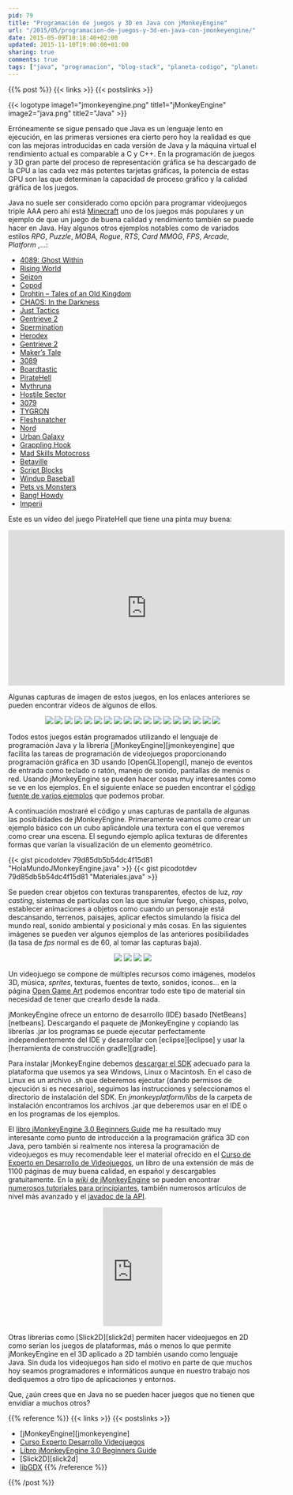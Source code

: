 ```yaml
---
pid: 79
title: "Programación de juegos y 3D en Java con jMonkeyEngine"
url: "/2015/05/programacion-de-juegos-y-3d-en-java-con-jmonkeyengine/"
date: 2015-05-09T10:18:40+02:00
updated: 2015-11-10T19:00:00+01:00
sharing: true
comments: true
tags: ["java", "programacion", "blog-stack", "planeta-codigo", "planeta-linux"]
---
```


{{% post %}}
{{< links >}}
{{< postslinks >}}

{{< logotype image1="jmonkeyengine.png" title1="jMonkeyEngine" image2="java.png" title2="Java" >}}

Erróneamente se sigue pensado que Java es un lenguaje lento en ejecución, en las primeras versiones era cierto pero hoy la realidad es que con las mejoras introducidas en cada versión de Java y la máquina virtual el rendimiento actual es comparable a C y C++. En la programación de juegos y 3D gran parte del proceso de representación gráfica se ha descargado de la CPU a las cada vez más potentes tarjetas gráficas, la potencia de estas GPU son las que determinan la capacidad de proceso gráfico y la calidad gráfica de los juegos.

Java no suele ser considerado como opción para programar videojuegos triple AAA pero ahí está [Minecraft](https://minecraft.net/) uno de los juegos más populares y un ejemplo de que un juego de buena calidad y rendimiento también se puede hacer en Java. Hay algunos otros ejemplos notables como de variados estilos _RPG_, _Puzzle_, _MOBA_, _Rogue_, _RTS_, _Card MMOG_, _FPS_, _Arcade_, _Platform_ ,...:

* [4089: Ghost Within](http://store.steampowered.com/app/329770/)
* [Rising World](https://www.rising-world.net/)
* [Seizon](https://play.google.com/store/apps/details?id=com.rampage.seizon)
* [Copod](http://herebeben.com/copod)
* [Drohtin – Tales of an Old Kingdom](http://drohtin.org/)
* [CHAOS: In the Darkness](http://4realms.net/News/)
* [Just Tactics](http://www.indiedb.com/games/just-tactics/)
* [Gentrieve 2](https://gentrieve.wordpress.com/)
* [Spermination](http://steamcommunity.com/sharedfiles/filedetails/?id=354610327)
* [Herodex](http://www.indiedb.com/games/herodex)
* [Gentrieve 2](https://gentrieve.wordpress.com/)
* [Maker’s Tale](http://www.indiedb.com/games/makers-tale/videos)
* [3089](http://store.steampowered.com/app/263360/)
* [Boardtastic](http://boardtastic.com/)
* [PirateHell](http://store.steampowered.com/app/321080)
* [Mythruna](http://mythruna.com/)
* [Hostile Sector](http://mindemia.com/hostilesector/)
* [3079](http://store.steampowered.com/app/259620/)
* [TYGRON](http://www.tygron.com/)
* [Fleshsnatcher](http://sourceforge.net/projects/fleshsnatcher/)
* [Nord](http://nordgame.com/)
* [Urban Galaxy](https://www.urbangalaxyonline.com/)
* [Grappling Hook](http://ghook.speedrungames.com/)
* [Mad Skills Motocross](http://www.madskillsmx.com/)
* [Betaville](http://betaville.net/)
* [Script Blocks](http://scriptblocks.com/)
* [Windup Baseball](http://jmonkeyengine.org/project/windup-baseball/)
* [Pets vs Monsters](https://www.petsvsmonsters.com/)
* [Bang! Howdy](http://www.banghowdy.com/)
* [Imperii](http://jmonkeyengine.org/project/imperii/)

Este es un vídeo del juego PirateHell que tiene una pinta muy buena:

<div class="media" style="text-align: center;">
	<iframe width="560" height="315" src="https://www.youtube.com/embed/ODjq7IUkwUg" frameborder="0" allowfullscreen></iframe>
</div>

Algunas capturas de imagen de estos juegos, en los enlaces anteriores se pueden encontrar vídeos de algunos de ellos.

<div class="media" style="text-align: center;">
	<a href="assets/images/posts/79/4089.jpg" title="4089: Ghost Within" data-gallery><img src="assets/images/posts/79/4089-thumb.jpg"></a>
	<a href="assets/images/posts/79/rising-world.jpg" title="Rising World" data-gallery><img src="assets/images/posts/79/rising-world-thumb.jpg"></a>
	<a href="assets/images/posts/79/seizon.jpg" title="Seizon" data-gallery><img src="assets/images/posts/79/seizon-thumb.jpg"></a>
	<a href="assets/images/posts/79/copod.png" title="Copod" data-gallery><img src="assets/images/posts/79/copod-thumb.png"></a>
	<a href="assets/images/posts/79/drohtin-tales-of-old-kingdom.png" title="Drohtin – Tales of an Old Kingdom" data-gallery><img src="assets/images/posts/79/drohtin-tales-of-old-kingdom-thumb.png"></a>
	<a href="assets/images/posts/79/chaos_in-the-darkness.jpg" title="CHAOS: In the Darkness" data-gallery><img src="assets/images/posts/79/chaos_in-the-darkness-thumb.jpg"></a>
	<a href="assets/images/posts/79/just-tactics.jpg" title="Just Tactics" data-gallery><img src="assets/images/posts/79/just-tactics-thumb.jpg"></a>
	<a href="assets/images/posts/79/spermination.png" title="Spermination" data-gallery><img src="assets/images/posts/79/spermination-thumb.png"></a>
	<a href="assets/images/posts/79/makers-tale.jpg" title="Maker’s Tale" data-gallery><img src="assets/images/posts/79/makers-tale-thumb.jpg"></a>
	<a href="assets/images/posts/79/piratehell.jpg" title="PirateHell" data-gallery><img src="assets/images/posts/79/piratehell-thumb.jpg"></a>
	<a href="assets/images/posts/79/hostile-sector.jpg" title="Hostile Sector" data-gallery><img src="assets/images/posts/79/hostile-sector-thumb.jpg"></a>
	<a href="assets/images/posts/79/3079.png" title="3079" data-gallery><img src="assets/images/posts/79/3079-thumb.png"></a>
	<a href="assets/images/posts/79/urban-galaxy.jpg" title="Urban Galaxy" data-gallery><img src="assets/images/posts/79/urban-galaxy-thumb.jpg"></a>
	<a href="assets/images/posts/79/grapplinghook.jpg" title="Grappling Hook" data-gallery><img src="assets/images/posts/79/grapplinghook-thumb.jpg"></a>
	<a href="assets/images/posts/79/mad-skills-motocross.jpg" title="Mad Skills Motocross" data-gallery><img src="assets/images/posts/79/mad-skills-motocross-thumb.jpg"></a>
	<a href="assets/images/posts/79/pets-vs-monsters.jpg" title="Pets vs Monsters" data-gallery><img src="assets/images/posts/79/pets-vs-monsters-thumb.jpg"></a>
	<a href="assets/images/posts/79/bang-howdy.jpg" title="Bang! Howdy" data-gallery><img src="assets/images/posts/79/bang-howdy-thumb.jpg"></a>
	<a href="assets/images/posts/79/imperii.jpg" title="Imperii" data-gallery><img src="assets/images/posts/79/imperii-thumb.jpg"></a>
</div>

Todos estos juegos están programados utilizando el lenguaje de programación Java y la librería [jMonkeyEngine][jmonkeyengine] que facilita las tareas de programación de videojuegos proporcionando programación gráfica en 3D usando [OpenGL][opengl], manejo de eventos de entrada como teclado o ratón, manejo de sonido, pantallas de menús o red. Usando jMonkeyEngine se pueden hacer cosas muy interesantes como se ve en los ejemplos. En el siguiente enlace se pueden encontrar el [código fuente de varios ejemplos](https://github.com/jMonkeyEngine/BookSamples/tree/master/src) que podemos probar.

A continuación mostraré el código y unas capturas de pantalla de algunas las posibilidades de jMonkeyEngine. Primeramente veamos como crear un ejemplo básico con un cubo aplicándole una textura con el que veremos como crear una escena. El segundo ejemplo aplica texturas de diferentes formas que varían la visualización de un elemento geométrico.

{{< gist picodotdev 79d85db5b54dc4f15d81 "HolaMundoJMonkeyEngine.java" >}}
{{< gist picodotdev 79d85db5b54dc4f15d81 "Materiales.java" >}}

Se pueden crear objetos con texturas transparentes, efectos de luz, _ray casting_, sistemas de partículas con las que simular fuego, chispas, polvo, establecer animaciones a objetos como cuando un personaje está descansando, terrenos, paisajes, aplicar efectos simulando la física del mundo real, sonido ambiental y posicional y más cosas. En las siguientes imágenes se pueden ver algunos ejemplos de las anteriores posibilidades (la tasa de _fps_ normal es de 60, al tomar las capturas baja).

<div class="media" style="text-align: center;">
	<a href="assets/images/posts/79/cubo.png" title="¡Hola mundo!" data-gallery><img src="assets/images/posts/79/cubo-thumb.png"></a>
	<a href="assets/images/posts/79/cubos.png" title="Texturas y materiales" data-gallery><img src="assets/images/posts/79/cubos-thumb.png"></a>
	<a href="assets/images/posts/79/particulas-fuego.png" title="Sistemas de partículas, fuego" data-gallery><img src="assets/images/posts/79/particulas-fuego-thumb.png"></a>
	<a href="assets/images/posts/79/agua.png" title="Agua" data-gallery><img src="assets/images/posts/79/agua-thumb.png"></a>
</div>

Un videojuego se compone de múltiples recursos como imágenes, modelos 3D, música, _sprites_, texturas, fuentes de texto, sonidos, iconos... en la página [Open Game Art](http://opengameart.org) podemos encontrar todo este tipo de material sin necesidad de tener que crearlo desde la nada.

jMonkeyEngine ofrece un entorno de desarrollo (IDE) basado [NetBeans][netbeans]. Descargando el paquete de jMonkeyEngine y copiando las librerías .jar los programas se puede ejecutar perfectamente independientemente del IDE y desarrollar con [eclipse][eclipse] y usar la [herramienta de construcción gradle][gradle].

Para instalar jMonkeyEngine debemos [descargar el SDK](http://jmonkeyengine.org/downloads/) adecuado para la plataforma que usemos ya sea Windows, Linux o Macintosh. En el caso de Linux es un archivo .sh que deberemos ejecutar (dando permisos de ejecución si es necesario), seguimos las instrucciones y seleccionamos el directorio de instalación del SDK. En _jmonkeyplatform/libs_ de la carpeta de instalación encontramos los archivos .jar que deberemos usar en el IDE o en los programas de los ejemplos.

El <a href="http://www.amazon.es/gp/product/1849516464/ref=as_li_ss_tl?ie=UTF8&camp=3626&creative=24822&creativeASIN=1849516464&linkCode=as2&tag=blobit-21">libro jMonkeyEngine 3.0 Beginners Guide</a><img src="https://ir-es.amazon-adsystem.com/e/ir?t=blobit-21&l=as2&o=30&a=1849516464" width="1" height="1" border="0" alt="" style="border:none !important; margin:0px !important;">
 me ha resultado muy interesante como punto de introducción a la programación gráfica 3D con Java, pero también si realmente nos interesa la programación de videojuegos es muy recomendable leer el material ofrecido en el [Curso de Experto en Desarrollo de Videojuegos](http://www.cedv.es/), un libro de una extensión de más de 1100 páginas de muy buena calidad, en español y descargables gratuitamente. En la [_wiki_ de jMonkeyEngine](http://wiki.jmonkeyengine.org/doku.php) se pueden encontrar [numerosos tutoriales para principiantes](http://wiki.jmonkeyengine.org/doku.php/jme3#tutorials_for_beginners), también numerosos artículos de nivel más avanzado y el [javadoc de la API](http://javadoc.jmonkeyengine.org/).

<div class="media-amazon" style="text-align: center;">
	<iframe src="https://rcm-eu.amazon-adsystem.com/e/cm?lt1=_blank&bc1=000000&IS2=1&bg1=FFFFFF&fc1=000000&lc1=0000FF&t=blobit-21&o=30&p=8&l=as4&m=amazon&f=ifr&ref=ss_til&asins=1849516464&internal=1" style="width:120px;height:240px;" scrolling="no" marginwidth="0" marginheight="0" frameborder="0"></iframe>
</div>

Otras librerías como [Slick2D][slick2d] permiten hacer videojuegos en 2D como serían los juegos de plataformas, más o menos lo que permite jMonkeyEngine en el 3D aplicado a 2D también usando como lenguaje Java. Sin duda los videojuegos han sido el motivo en parte de que muchos hoy seamos programadores e informáticos aunque en nuestro trabajo nos dediquemos a otro tipo de aplicaciones y entornos.

Que, ¿aún crees que en Java no se pueden hacer juegos que no tienen que envidiar a muchos otros?

{{% reference %}}
{{< links >}}
{{< postslinks >}}
* [jMonkeyEngine][jmonkeyengine]
* [Curso Experto Desarrollo Videojuegos](http://www.cedv.es./)
* <a href="http://www.amazon.es/gp/product/1849516464/ref=as_li_ss_tl?ie=UTF8&camp=3626&creative=24822&creativeASIN=1849516464&linkCode=as2&tag=blobit-21">Libro jMonkeyEngine 3.0 Beginners Guide</a><img src="https://ir-es.amazon-adsystem.com/e/ir?t=blobit-21&l=as2&o=30&a=1849516464" width="1" height="1" border="0" alt="" style="border:none !important; margin:0px !important;"><br>
* [Slick2D][slick2d]
* [libGDX](http://libgdx.badlogicgames.com/)
{{% /reference %}}

{{% /post %}}
